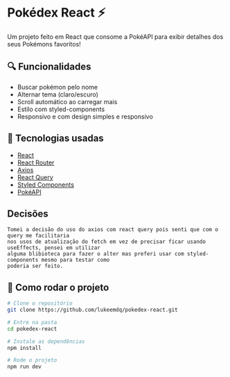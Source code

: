 # Pokédex React ⚡️

Um projeto feito em React que consome a PokéAPI para exibir detalhes dos seus Pokémons favoritos!

## 🔍 Funcionalidades

- Buscar pokémon pelo nome
- Alternar tema (claro/escuro)
- Scroll automático ao carregar mais
- Estilo com styled-components
- Responsivo e com design simples e responsivo 

## 🚀 Tecnologias usadas

- [React](https://reactjs.org/)
- [React Router](https://reactrouter.com/)
- [Axios](https://axios-http.com/)
- [React Query](https://tanstack.com/query/v4/)
- [Styled Components](https://styled-components.com/)
- [PokéAPI](https://pokeapi.co/)



## Decisões
    Tomei a decisão do uso do axios com react query pois senti que com o query me facilitaria 
    nos usos de atualização do fetch em vez de precisar ficar usando useEffects, pensei em utilizar
    alguma blibioteca para fazer o alter mas preferi usar com styled-components mesmo para testar como
    poderia ser feito.

## 🧪 Como rodar o projeto

```bash
# Clone o repositório
git clone https://github.com/lukeemdq/pokedex-react.git

# Entre na pasta
cd pokedex-react

# Instale as dependências
npm install

# Rode o projeto
npm run dev
